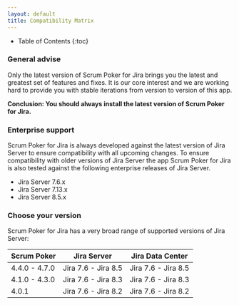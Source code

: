 ```yaml
---
layout: default
title: Compatibility Matrix
---
```


* Table of Contents
{:toc}

### General advise

Only the latest version of Scrum Poker for Jira brings you the latest and greatest set of features and fixes.
It is our core interest and we are working hard to provide you with stable iterations from version to version of this app.

**Conclusion: You should always install the latest version of Scrum Poker for Jira.**

### Enterprise support

Scrum Poker for Jira is always developed against the latest version of Jira Server to ensure compatibility with all upcoming changes.
To ensure compatibility with older versions of Jira Server the app Scrum Poker for Jira is also tested against the following enterprise releases of Jira Server.

* Jira Server 7.6.x
* Jira Server 7.13.x
* Jira Server 8.5.x

### Choose your version

Scrum Poker for Jira has a very broad range of supported versions of Jira Server:

| Scrum Poker     | Jira Server           | Jira Data Center      |
| --------------- | --------------------- | --------------------- |
| 4.4.0 - 4.7.0   | Jira 7.6 - Jira 8.5   | Jira 7.6 - Jira 8.5   |
| 4.1.0 - 4.3.0   | Jira 7.6 - Jira 8.3   | Jira 7.6 - Jira 8.3   |
| 4.0.1           | Jira 7.6 - Jira 8.2   | Jira 7.6 - Jira 8.2   |       
